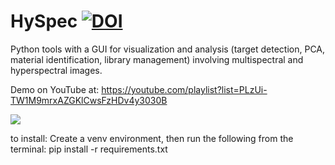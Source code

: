 # HySpec [![DOI](https://zenodo.org/badge/304360097.svg)](https://zenodo.org/badge/latestdoi/304360097)
Python tools with a GUI for visualization and analysis (target detection, PCA, material identification, library management) involving multispectral and hyperspectral images.

Demo on YouTube at: https://youtube.com/playlist?list=PLzUi-TW1M9mrxAZGKlCwsFzHDv4y3030B

![](https://github.com/wbasener/HySpec/blob/main/spectralAdv/Screenshot_HySpec.png?raw=true)


to install:
Create a venv environment, then run the following from the terminal:
    pip install -r requirements.txt